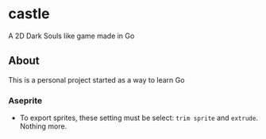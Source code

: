 # castle

A 2D Dark Souls like game made in Go

## About

This is a personal project started as a way to learn Go

### Aseprite

* To export sprites, these setting must be select: `trim sprite` and `extrude`. Nothing more.
